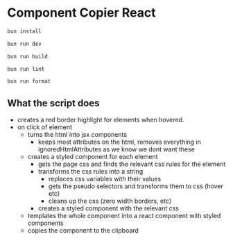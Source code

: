 # Component Copier React

```bash
bun install
```

```bash
bun run dev
```

```bash
bun run build
```

```bash
bun run lint
```

```bash
bun run format
```

## What the script does

- creates a red border highlight for elements when hovered.
- on click of element
  - turns the html into jsx components
    - keeps most attributes on the html, removes everything in ignoredHtmlAttributes as we know we dont want these
  - creates a styled component for each element
    - gets the page css and finds the relevant css rules for the element
    - transforms the css rules into a string
      - replaces css variables with their values
      - gets the pseudo selectors and transforms them to css (hover etc)
      - cleans up the css (zero width borders, etc)
    - creates a styled component with the relevant css
  - templates the whole component into a react component with styled components
  - copies the component to the clipboard
